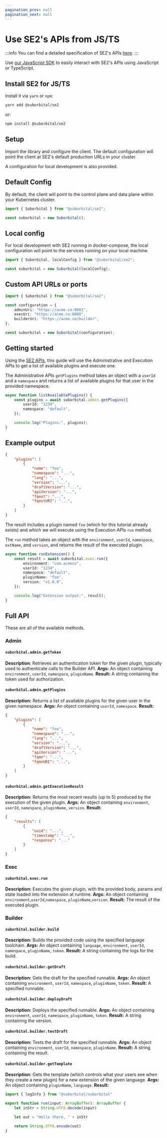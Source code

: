 ```yaml
---
pagination_prev: null
pagination_next: null
---
```


# Use SE2's APIs from JS/TS

:::info
You can find a detailed specification of SE2's APIs [here](https://reference.suborbital.dev/).
:::

Use [our JavaScript SDK](https://github.com/suborbital/se2-node) to easily interact with SE2's APIs using JavaScript or TypeScript.

## Install SE2 for JS/TS

Install it via `yarn` or `npm`:

```sh
yarn add @suborbital/se2
```

or:

```sh
npm install @suborbital/se2
```

## Setup

Import the library and configure the client. The default configuration will point the client at SE2's default production URLs in your cluster.

A configuration for local development is also provided.

## Default Config

By default, the client will point to the control plane and data plane within your Kubernetes cluster.

```typescript
import { Suborbital } from "@suborbital/se2";

const suborbital = new Suborbital();
```

## Local config

For local development with SE2 running in docker-compose, the local configuration will point to the services running on your local machine.

```typescript
import { Suborbital, localConfig } from "@suborbital/se2";

const suborbital = new Suborbital(localConfig);
```

## Custom API URLs or ports

```typescript
import { Suborbital } from "@suborbital/se2";

const configuration = {
    adminUri: "https://acme.co:8081",
    execUri: "https://acme.co:8080",
    builderUri: "https://acme.co/builder",
};

const suborbital = new Suborbital(configuration);
```

## Getting started

Using the [SE2 APIs](https://reference.suborbital.dev/), this guide will use the Administrative and Execution APIs to get a list of available plugins and execute one.

The Administrative APIs `getPlugins` method takes an object with a `userId` and a `namespace` and returns a list of available plugins for that user in the provided namespace.

```typescript
async function listAvailablePlugins() {
    const plugins = await suborbital.admin.getPlugins({
        userId: "1234",
        namespace: "default",
    });

    console.log("Plugins:", plugins);
}
```

## Example output

```json
{
    "plugins": [
        {
            "name": "foo",
            "namespace": "...",
            "lang": "...",
            "version": "...",
            "draftVersion": "...",
            "apiVersion": "...",
            "fqext": "...",
            "fqextURI": "...",
        }
    ]
}
```

The result includes a plugin named `foo` (which for this tutorial already exists) and which we will execute using the Execution APIs `run` method.

The `run` method takes an object with the `environment`, `userId`, `namespace`, `extName`, and `version`, and returns the result of the executed plugin.

```typescript
async function runExtension() {
    const result = await suborbital.exec.run({
        environment: "com.acmeco",
        userId: "1234",
        namespace: "default",
        pluginName: "foo",
        version: "v1.0.0",
    });

    console.log("Extension output:", result);
}
```

## Full API

These are all of the available methods.

### Admin

#### `suborbital.admin.getToken`

**Description**: Retrieves an authentication token for the given plugin, typically used to authenticate calls to the Builder API.
**Args:** An object containing `environment`, `userId`, `namespace`, `pluginName`.
**Result:** A string containing the token used for authorization.

#### `suborbital.admin.getPlugins`

**Description:** Returns a list of available plugins for the given user in the given namespace.
**Args:** An object containing `userId`, `namespace`.
**Result:**

```json
{
    "plugins": [
        {
            "name": "foo",
            "namespace": "...",
            "lang": "...",
            "version": "...",
            "draftVersion": "...",
            "apiVersion": "...",
            "fqmn": "...",
            "fqmnURI": "...",
        }
    ]
}
```

#### `suborbital.admin.getExecutionResult`

**Description:** Returns the most recent results (up to 5) produced by the execution of the given plugin.
**Args:** An object containing `environment`, `userId`, `namespace`, `pluginName`, `version`.
**Result:**

```json
{
    "results": [
        {
            "uuid": "...",
            "timestamp": "...",
            "response": "..."
        }
    ]
}
```

### Exec

#### `suborbital.exec.run`

**Description:** Executes the given plugin, with the provided body, params and state loaded into the extension at runtime.
**Args:** An object containing `environment`,`userId`,`namespace`, `pluginName`,`version`.
**Result:** The result of the executed plugin.

### Builder

#### `suborbital.builder.build`

**Description:** Builds the provided code using the specified language toolchain.
**Args:** An object containing `language`, `environment`, `userId`, `namespace`, `pluginName`, `token`.
**Result:** A string containing the logs for the build.

#### `suborbital.builder.getDraft`

**Description:** Gets the draft for the specified runnable.
**Args:** An object containing `environment`, `userId`, `namespace`, `pluginName`, `token`.
**Result:** A specified runnable.

#### `suborbital.builder.deployDraft`

**Description:** Deploys the specified runnable.
**Args:** An object containing `environment`, `userId`, `namespace`, `pluginName`, `token`.
**Result:** A string containing the version.

#### `suborbital.builder.testDraft`

**Description:** Tests the draft for the specified runnable.
**Args:** An object containing `environment`, `userId`, `namespace`, `pluginName`.
**Result:** A string containing the result.

#### `suborbital.builder.getTemplate`

**Description:** Gets the template (which controls what your users see when they create a new plugin) for a new extension of the given language.
**Args:** An object containing `pluginName`, `language`.
**Result:**

```ts
import { logInfo } from "@suborbital/suborbital"

export function run(input: ArrayBuffer): ArrayBuffer {
    let inStr = String.UTF8.decode(input)

    let out = "Hello there, " + inStr

    return String.UTF8.encode(out)
}
```
